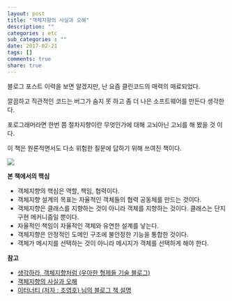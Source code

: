 ```yaml
---
layout: post
title: "객체지향의 사실과 오해"
description: ""
categories : etc
sub_categories : ""
date: 2017-02-21
tags: []
comments: true
share: true
---
```


  

블로그 포스트 이력을 보면 알겠지만, 난 요즘 클린코드의 매력의 매료되었다.

깔끔하고 직관적인 코드는 버그가 숨지 못 하고 좀 더 나은 소프트웨어를 만든다 생각한다.

포로그래머라면 한번 쯤 절차지향이란 무엇인가에 대해 고뇌아닌 고뇌를 해 봤을 것 이다.

이 책은 원론적면서도 다소 위험한 질문에 답하기 위해 쓰여진 책이다.

  

![](/assets/images/posts/732/265349415959B0BB0B39E9.PNG)

  
  
  

  

**본 책에서의 핵심**

  * 객체지향의 핵심은 역할, 책임, 협력이다.
  * 객체지향 설계의 목표는 자율적인 객체들의 협력 공동체를 만드는 것이다.
  * 객체지향은 클래스를 지향하는 것이 아니라 객체를 지향하는 것이다. 클래스는 단지 구현 메커니즘일 뿐이다.
  * 자율적인 책임이 자율적인 객체와 유연한 설계를 낳는다.
  * 객체지향은 안정적인 도메인 구조에 불안정한 기능을 통합한 것이다.
  * 객체가 메시지를 선택하는 것이 아니라 메시지가 객체를 선택하게 해야 한다.

  

**참고**

  * [생각하라, 객체지향처럼 (우아한 형제들 기술 블로그](http://woowabros.github.io/study/2016/07/07/think_object_oriented.html)[)](http://woowabros.github.io/study/2016/07/07/think_object_oriented.html)
  * [객체지향의 사실과 오해](http://book.naver.com/bookdb/book_detail.nhn?bid=9145968)
  * [이터너티 (저자 : 조영호) 님의 블로그 책 설명](http://aeternum.egloos.com/3137187)

  

